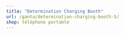```yaml
---
title: "Determination Charging Booth"
url: /ganta/determination-charging-booth-5/
shop: téléphone portable
---
```

